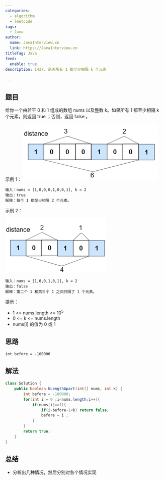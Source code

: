 ```yaml
---
categories:
  - algorithm
  - leetcode
tags:
  - Java
author: 
  name: JavaInterview.cn
  link: https://JavaInterview.cn
titleTag: Java
feed:
  enable: true
description: 1437. 是否所有 1 都至少相隔 k 个元素

---
```


## 题目
给你一个由若干 0 和 1 组成的数组 nums 以及整数 k。如果所有 1 都至少相隔 k 个元素，则返回 true ；否则，返回 false 。



示例 1：
![sample_1_1791.png](../../../media/pictures/leetcode/sample_1_1791.png)


    输入：nums = [1,0,0,0,1,0,0,1], k = 2
    输出：true
    解释：每个 1 都至少相隔 2 个元素。
示例 2：

![sample_2_1791.png](../../../media/pictures/leetcode/sample_2_1791.png)

    输入：nums = [1,0,0,1,0,1], k = 2
    输出：false
    解释：第二个 1 和第三个 1 之间只隔了 1 个元素。


提示：

* 1 <= nums.length <= 10<sup>5</sup>
* 0 <= k <= nums.length
* nums[i] 的值为 0 或 1


## 思路

    int before = -100000

## 解法
```java
class Solution {
    public boolean kLengthApart(int[] nums, int k) {
        int before = -100000;
        for(int i = 0 ;i<nums.length;i++){
            if(nums[i]==1){
                if(i-before-1<k) return false;
                before = i ;
            }
        }
        return true;
    }
}

```

## 总结

- 分析出几种情况，然后分别对各个情况实现 
